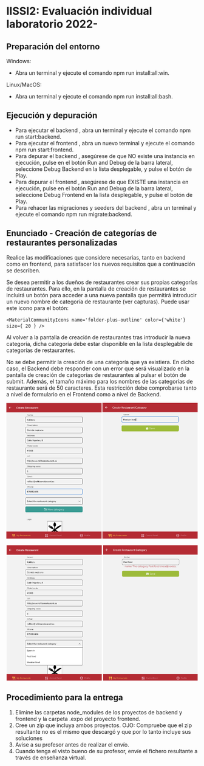 # IISSI2: Evaluación individual laboratorio 2022-

## Preparación del entorno

Windows:

- Abra un terminal y ejecute el comando npm run install:all:win.

Linux/MacOS:

- Abra un terminal y ejecute el comando npm run install:all:bash.

## Ejecución y depuración

- Para ejecutar el backend , abra un terminal y ejecute el comando npm run start:backend.
- Para ejecutar el frontend , abra un nuevo terminal y ejecute el comando npm run start:frontend.
- Para depurar el backend , asegúrese de que NO existe una instancia en ejecución, pulse en el botón Run and Debug de la barra lateral, seleccione Debug Backend en la lista desplegable, y pulse el botón de Play.
- Para depurar el frontend , asegúrese de que EXISTE una instancia en ejecución, pulse en el botón Run and Debug de la barra lateral, seleccione Debug Frontend en la lista desplegable, y pulse el botón de Play.
- Para rehacer las migraciones y seeders del backend , abra un terminal y ejecute el comando npm run migrate:backend.

## Enunciado - Creación de categorías de restaurantes personalizadas

Realice las modificaciones que considere necesarias, tanto en backend como en frontend, para satisfacer los
nuevos requisitos que a continuación se describen.

Se desea permitir a los dueños de restaurantes crear sus propias categorías de restaurantes. Para ello, en la
pantalla de creación de restaurantes se incluirá un botón para acceder a una nueva pantalla que permitirá
introducir un nuevo nombre de categoría de restaurante (ver capturas). Puede usar este icono para el botón:

```
<MaterialCommunityIcons name='folder-plus-outline' color={'white'} size={ 20 } />
```
Al volver a la pantalla de creación de restaurantes tras introducir la nueva categoría, dicha categoría debe
estar disponible en la lista desplegable de categorías de restaurantes.

No se debe permitir la creación de una categoría que ya existiera. En dicho caso, el Backend debe responder
con un error que será visualizado en la pantalla de creación de categorías de restaurantes al pulsar el botón
de submit. Además, el tamaño máximo para los nombres de las categorías de restaurante será de 50
caracteres. Esta restricción debe comprobarse tanto a nivel de formulario en el Frontend como a nivel de
Backend.

![alt text](image.png)

![alt text](image-1.png)

## Procedimiento para la entrega

1. Elimine las carpetas node_modules de los proyectos de backend y frontend y la carpeta .expo del
proyecto frontend.
2. Cree un zip que incluya ambos proyectos. OJO: Compruebe que el zip resultante no es el mismo
que descargó y que por lo tanto incluye sus soluciones
3. Avise a su profesor antes de realizar el envío.
4. Cuando tenga el visto bueno de su profesor, envíe el fichero resultante a través de enseñanza virtual.